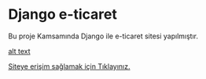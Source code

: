# Django e-ticaret

Bu proje Kamsamında Django ile e-ticaret sitesi yapılmıştır.

[alt text](https://github.com/justdjango/django-ecommerce/blob/master/thumbnail.png "Logo")

[Siteye erişim sağlamak için Tıklayınız.](https://www............com)



